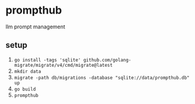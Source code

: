 # prompthub

llm prompt management

## setup

1. `go install -tags 'sqlite' github.com/golang-migrate/migrate/v4/cmd/migrate@latest`
1. `mkdir data`
1. `migrate -path db/migrations -database "sqlite://data/prompthub.db" up`
1. `go build`
1. `prompthub`
